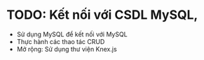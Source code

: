 # TODO: Kết nối với CSDL MySQL, 

* Sử dụng MySQL để kết nối với MySQL
* Thực hành các thao tác CRUD
* Mở rộng: Sử dụng thư viện Knex.js